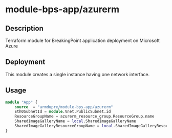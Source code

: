 # module-bps-app/azurerm

## Description
Terraform module for BreakingPoint application deployment on Microsoft Azure

## Deployment
This module creates a single instance having one network interface.

## Usage
```tf
module "App" {
	source  = "armdupre/module-bps-app/azurerm"
	Eth0SubnetId = module.Vnet.PublicSubnet.id
	ResourceGroupName = azurerm_resource_group.ResourceGroup.name
	SharedImageGalleryName = local.SharedImageGalleryName
	SharedImageGalleryResourceGroupName = local.SharedImageGalleryResourceGroupName
}
```